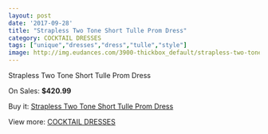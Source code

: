 ```yaml
---
layout: post
date: '2017-09-28'
title: "Strapless Two Tone Short Tulle Prom Dress"
category: COCKTAIL DRESSES
tags: ["unique","dresses","dress","tulle","style"]
image: http://img.eudances.com/3900-thickbox_default/strapless-two-tone-short-tulle-prom-dress.jpg
---
```

Strapless Two Tone Short Tulle Prom Dress

On Sales: **$420.99**
<a href="https://www.eudances.com/en/cocktail-dresses/1301-strapless-two-tone-short-tulle-prom-dress.html"><amp-img layout="responsive" width="600" height="600" src="//img.eudances.com/3900-thickbox_default/strapless-two-tone-short-tulle-prom-dress.jpg" alt="Strapless Two Tone Short Tulle Prom Dress 0" /></a>
<a href="https://www.eudances.com/en/cocktail-dresses/1301-strapless-two-tone-short-tulle-prom-dress.html"><amp-img layout="responsive" width="600" height="600" src="//img.eudances.com/3904-thickbox_default/strapless-two-tone-short-tulle-prom-dress.jpg" alt="Strapless Two Tone Short Tulle Prom Dress 1" /></a>
<a href="https://www.eudances.com/en/cocktail-dresses/1301-strapless-two-tone-short-tulle-prom-dress.html"><amp-img layout="responsive" width="600" height="600" src="//img.eudances.com/3903-thickbox_default/strapless-two-tone-short-tulle-prom-dress.jpg" alt="Strapless Two Tone Short Tulle Prom Dress 2" /></a>
<a href="https://www.eudances.com/en/cocktail-dresses/1301-strapless-two-tone-short-tulle-prom-dress.html"><amp-img layout="responsive" width="600" height="600" src="//img.eudances.com/3902-thickbox_default/strapless-two-tone-short-tulle-prom-dress.jpg" alt="Strapless Two Tone Short Tulle Prom Dress 3" /></a>
<a href="https://www.eudances.com/en/cocktail-dresses/1301-strapless-two-tone-short-tulle-prom-dress.html"><amp-img layout="responsive" width="600" height="600" src="//img.eudances.com/3901-thickbox_default/strapless-two-tone-short-tulle-prom-dress.jpg" alt="Strapless Two Tone Short Tulle Prom Dress 4" /></a>

Buy it: [Strapless Two Tone Short Tulle Prom Dress](https://www.eudances.com/en/cocktail-dresses/1301-strapless-two-tone-short-tulle-prom-dress.html "Strapless Two Tone Short Tulle Prom Dress")

View more: [COCKTAIL DRESSES](https://www.eudances.com/en/14-cocktail-dresses "COCKTAIL DRESSES")